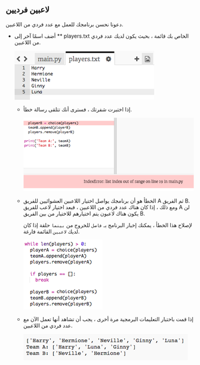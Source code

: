 ## لاعبين فرديين

دعونا نحسن برنامجك للعمل مع عدد فردي من اللاعبين.

+ أضف اسمًا آخر إلى ** players.txt الخاص بك </code> قائمة ، بحيث يكون لديك عدد فردي من اللاعبين.</p> 
    
    ![لقطة الشاشة](images/team-luna.png)</li> 
    
    + إذا اختبرت شفرتك ، فسترى أنك تتلقى رسالة خطأ.
        
        ![لقطة الشاشة](images/team-error.png)
    
    + الخطأ هو أن برنامجك يواصل اختيار اللاعبين العشوائيين للفريق A ثم الفريق B. ومع ذلك ، إذا كان هناك عدد فردي من اللاعبين ، فبعد اختيار لاعب للفريق A لن يكون هناك لاعبون يتم اختيارهم للاختيار من بين الفريق B.
        
        لإصلاح هذا الخطأ ، يمكنك إخبار البرنامج بـ ` فاصل ` للخروج من ` بينما ` حلقة إذا كان لديك ` لاعبين ` القائمة فارغة.
        
        ![لقطة الشاشة](images/team-fix.png)
    
    + إذا قمت باختبار التعليمات البرمجية مرة أخرى ، يجب أن تشاهد أنها تعمل الآن مع عدد فردي من اللاعبين.
        
        ![لقطة الشاشة](images/team-fix-test.png)</ul>